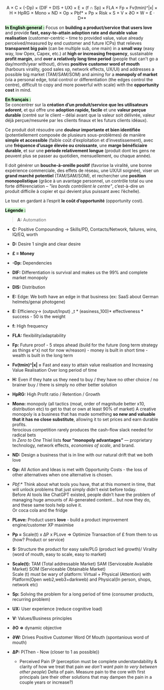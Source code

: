 <div align="center">
A × C × (-Dp) × (DIF + DIS + UX) × E × (f ∩ Sp) × FLA × Fp × Fv(tmin)^|x| × H × HpRG × Mono × ND × Op × Pbf* × Pp × Risk × S × V × ∂O × W = £ · D**
</div>
  
<mark style="background: #BBFABBA6;">**In English general :**</mark>
Focus on **building a product/service that users love** and provide **fast, easy-to-attain adoption rate and durable value realisation** (customer-centric – time to provided value, value already perceived/measured by end customer and future ICPs) that relieves **transparent big pain** (can be multiple sub, one main) in a **small way** (easy way, low Opex, Capex, etc.) at **high or increasing frequency**, sustainable **profit margin**, and **over a relatively long time period** (people that can't go a day/month/year without), drives **positive** **customer word of mouth** (harbours virality, good sales xp, network effects, UX/UI) and addresses a possible big market (TAM/SAM/SOM) and aiming for a **monopoly of market** (via a personal edge, total control or differentiation (the edges control the centre), difficult to copy and more powerful with scale) with the **opportunity cost** in mind.


<mark style="background: #BBFABBA6;">**En français :**</mark>  
Se concentrer sur la **création d’un produit/service que les utilisateurs adorent**, et qui offre une **adoption rapide, facile** et une **valeur perçue durable** (centré sur le client – délai avant que la valeur soit délivrée, valeur déjà perçue/mesurée par les clients finaux et les futurs clients idéaux).

Ce produit doit résoudre une **douleur importante et bien identifiée** (potentiellement composée de plusieurs sous-problèmes) de manière **simple et accessible** (faible coût d’exploitation et d’investissement), avec une **fréquence d’usage élevée ou croissante**, une **marge bénéficiaire durable**, et sur une **période relativement longue** (produit dont les gens ne peuvent plus se passer au quotidien, mensuellement, ou chaque année).

Il doit générer un **bouche-à-oreille positif** (favorise la viralité, une bonne expérience commerciale, des effets de réseau, une UX/UI soignée), viser un **grand marché potentiel** (TAM/SAM/SOM), et rechercher une **position monopolistique** (grâce à un avantage personnel, un contrôle total ou une forte différenciation – _"les bords contrôlent le centre"_, c’est-à-dire un produit difficile à copier et qui devient plus puissant avec l’échelle).

Le tout en gardant à l’esprit **le coût d’opportunité** (opportunity cost).
  
<mark style="background: #BBFABBA6;">**Légende :**</mark>  
  
>  **A:** Automation
    
- **C:** Positive Compounding -> Skills/PD, Contacts/Network, failures, wins, IQ/EQ, worth
    
- **D:** Desire 1 single and clear desire
    
- **£ = Money**
    
- **-Dp:** Dependencies
    
- **DIF:** Differentiation is survival and makes us the 99% and complete market monopoly
    
- **DIS:** Distribution
    
- **E:** Edge: We both have an edge in that business (ex: SaaS about German helmets/genai photogene)
    
- **E:** Efficiency-> (output/Input) _t * (easiness_100)* effectiveness * success - 50 is the weight
    
- **f:** High frequency
    
- **FLA:** flexibility/adaptability
    
- **Fp:** Future proof - 5 steps ahead (build for the future (long term strategy as things e^x) not for now w/reason) - money is built in short time - wealth is built in the long term
    
- **Fv(tmin)^|x| =** Fast and easy to attain value realisation and Increasing Value Realisation Over long period of time
    
- **H:** Even if they hate us they need to buy / they have no other choice / no brainer buy / there is simply no other better solution
    
- **HpRG:** High Profit ratio / Retention / Growth
    
- **Mono:** monopoly (all tactics (moat, order of magnitude better x10, distribution etc) to get to that or own at least 90% of market) A creative monopoly is a business that has made something **so new and valuable that it has no close substitute**, allowing it to set prices and earn durable profits.  
    ferocious competition rarely produces the cash-flow slack needed for radical bets  
    In _Zero to One_ Thiel lists **four “monopoly advantages”** — proprietary technology, network effects, _economies of scale_, and brand.
    
- **ND:** Design a business that is in line with our natural drift that we both love
    
- **Op:** All Action and Ideas is met with Opportunity Costs - the loss of other alternatives when one alternative is chosen.
    
- **Pbf*:** Think about what tools you have, that at this moment in time, that will unlock problems that just simply didn't exist before today.  
    Before AI tools like ChatGPT existed, people didn’t have the problem of managing huge amounts of AI-generated content… but now they do, and these same tools help solve it.  
    Or coca cola and the fridge
    
- **PLove:** Product users **love** - build a product improvement engine/customer XP maximise
    
- **Pp =** Scale(t) x ∆P x PLove => Optimize Transaction of £ from them to us (how? Product or service)
    
- **S:** Structure the product for easy sale/PLG (product led growth)/ Virality (word of mouth, easy to scale, easy to market)
    
- **Scale(t):** TAM (Total addressable Market) SAM (Serviceable Available Market) SOM (Serviceable Obtainable Market)  
    Scale (t) must be wary of platform: Virtual + Physical (Attention) with Platform(Open web2,web3+darkweb) and Physical(In person, shops, network etc)
    
- **Sp:** Solving the problem for a long period of time (consumer products, recurring problem)
    
- **UX:** User experience (reduce cognitive load)
    
- **V:** Values/Business principles
    
- **∂O =>** dynamic objective
    
- **∂W:** Drives Positive Customer Word Of Mouth (spontanious word of mouth)
    
- **∆P:** P(Then - Now (closer to 1 as possible))
    - Perceived Pain (P (perception must be complete understandability & clarity of how we treat that pain _we don’t want pain to very between other people_) Delta of pain. Measure pain to the core with first principals (are their other solutions that may dampen the pain in a couple years or increase?)